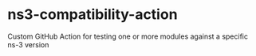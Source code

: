 # ns3-compatibility-action
Custom GitHub Action for testing one or more modules against a specific ns-3 version

